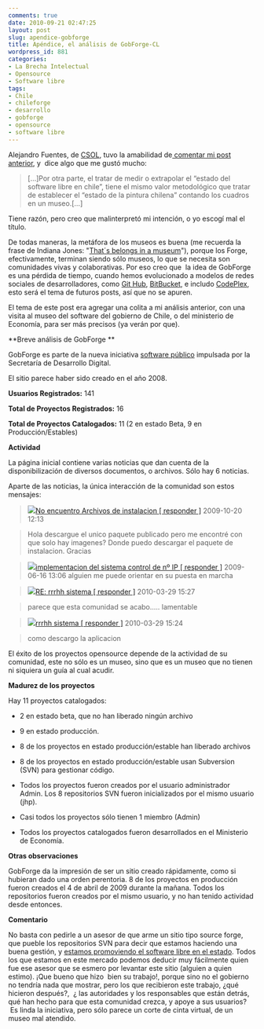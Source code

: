 ```yaml
---
comments: true
date: 2010-09-21 02:47:25
layout: post
slug: apendice-gobforge
title: Apéndice, el análisis de GobForge-CL
wordpress_id: 881
categories:
- La Brecha Intelectual
- Opensource
- Software libre
tags:
- Chile
- chileforge
- desarrollo
- gobforge
- opensource
- software libre
---
```


Alejandro Fuentes, de [CSOL](http://www.csol.org/), tuvo la amabilidad de[ comentar mi post anterior](http://www.lnds.net/blog/2010/09/analisis-de-chileforge.html#comment-443), y  dice algo que me gustó mucho:


> [...]Por otra parte, el tratar de medir o extrapolar el “estado del software libre en chile”, tiene el mismo valor metodológico que tratar de establecer el “estado de la pintura chilena” contando los cuadros en un museo.[...]


Tiene razón, pero creo que malinterpretó mi intención, o yo escogí mal el título.

De todas maneras, la metáfora de los museos es buena (me recuerda la frase de Indiana Jones: "[That´s belongs in a museum](http://www.imdb.com/title/tt0097576/quotes)"), porque los Forge, efectivamente, terminan siendo sólo museos, lo que se necesita son comunidades vivas y colaborativas. Por eso creo que  la idea de GobForge es una pérdida de tiempo, cuando hemos evolucionado a modelos de redes sociales de desarrolladores, como [Git Hub](http://www.github.com), [BitBucket](http://bitbucket.org/), e includo [CodePlex](http://www.codeplex.com), esto será el tema de futuros posts, así que no se apuren.

El tema de este post era agregar una colita a mi análisis anterior, con una visita al museo del software del gobierno de Chile, o del ministerio de Economía, para ser más precisos (ya verán por que).

**Breve análisis de GobForge **

GobForge es parte de la nueva iniciativa [software público](http://www.softwarepublico.cl) impulsada por la Secretaría de Desarrollo Digital.

El sitio parece haber sido creado en el año 2008.

**Usuarios Registrados:** 141

**Total de Proyectos Registrados:** 16

**Total de Proyectos Catalogados:** 11 (2 en estado Beta, 9 en Producción/Estables)

**Actividad**

La página inicial contiene varias noticias que dan cuenta de la disponibilización de diversos documentos, o archivos. Sólo hay 6 noticias.

Aparte de las noticias, la única interacción de la comunidad son estos mensajes:


> 

> 
> 


> 
> 

> [![](http://www.gobforge.gob.cl/themes/gforge/images/ic/msg.png)No encuentro Archivos de instalacion [ responder ]](http://www.gobforge.gob.cl/forum/message.php?msg_id=415)
2009-10-20 12:13
> 


> 
> 

> Hola descargue el unico paquete publicado pero me encontré con que solo hay imagenes?
Donde puedo descargar el paquete de instalacion.
Gracias
> 








> 

> 
> 


> 
> 

> [![](http://www.gobforge.gob.cl/themes/gforge/images/ic/msg.png)implementacion del sistema control de nº IP [ responder ]](http://www.gobforge.gob.cl/forum/message.php?msg_id=357)
2009-06-16 13:06
alguien me puede orientar en su puesta en marcha
> 




> 
> 


> 
> 

> [![](http://www.gobforge.gob.cl/themes/gforge/images/ic/msg.png)RE: rrrhh sistema [ responder ]](http://www.gobforge.gob.cl/forum/message.php?msg_id=438)
2010-03-29 15:27
> 


> 
> 

> parece que esta comunidad se acabo..... lamentable
> 




> 
> 


> 
> 

> [![](http://www.gobforge.gob.cl/themes/gforge/images/ic/msg.png)rrrhh sistema [ responder ]](http://www.gobforge.gob.cl/forum/message.php?msg_id=437)
2010-03-29 15:24
> 


> 
> 

> como descargo la aplicacion
> 






El éxito de los proyectos opensource depende de la actividad de su comunidad, este no sólo es un museo, sino que es un museo que no tienen ni siquiera un guía al cual acudir.

**Madurez de los proyectos**

Hay 11 proyectos catalogados:



	
  * 2 en estado beta, que no han liberado ningún archivo

	
  * 9 en estado producción.

	
  * 8 de los proyectos en estado producción/estable han liberado archivos

	
  * 8 de los proyectos en estado producción/estable usan Subversion (SVN) para gestionar código.

	
  * Todos los proyectos fueron creados por el usuario administrador Admin. Los 8 repositorios SVN fueron inicializados por el mismo usuario (jhp).

	
  * Casi todos los proyectos sólo tienen 1 miembro (Admin)

	
  * Todos los proyectos catalogados fueron desarrollados en el Ministerio de Economía.


**Otras observaciones**

GobForge da la impresión de ser un sitio creado rápidamente, como si hubieran dado una orden perentoria. 8 de los proyectos en producción fueron creados el 4 de abril de 2009 durante la mañana. Todos los repositorios fueron creados por el mismo usuario, y no han tenido actividad desde entonces.

**Comentario**

No basta con pedirle a un asesor de que arme un sitio tipo source forge, que pueble los repositorios SVN para decir que estamos haciendo una buena gestión, y [estamos promoviendo el software libre en el estado](http://www.paulosaavedra.cl/blog/2010/08/17/software-libre-en-el-estado-de-chile/). Todos los que estamos en este mercado podemos deducir muy fácilmente quien fue ese asesor que se esmero por levantar este sitio (alguien a quien estimo). ¡Que bueno que hizo  bien su trabajo!, porque sino no el gobierno no tendría nada que mostrar, pero los que recibieron este trabajo, ¿qué hicieron después?,  ¿ las autoridades y los responsables que están detrás, qué han hecho para que esta comunidad crezca, y apoye a sus usuarios?  Es linda la iniciativa, pero sólo parece un corte de cinta virtual, de un museo mal atendido.
